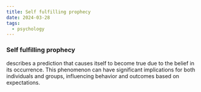 ```yaml
---
title: Self fulfilling prophecy
date: 2024-03-28
tags:
  - psychology
---
```

### Self fulfilling prophecy
describes a prediction that causes itself to become true due to the belief in its occurrence. This phenomenon can have significant implications for both individuals and groups, influencing behavior and outcomes based on expectations.